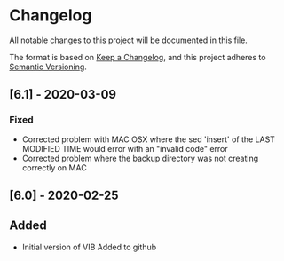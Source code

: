 # Changelog

All notable changes to this project will be documented in this file.

The format is based on [Keep a Changelog](https://keepachangelog.com/en/1.0.0/),
and this project adheres to [Semantic Versioning](https://semver.org/spec/v2.0.0.html).



## [6.1] - 2020-03-09

### Fixed

- Corrected problem with MAC OSX where the sed 'insert' of the LAST MODIFIED TIME would error with an "invalid code" error
- Corrected problem where the backup directory was not creating correctly on MAC

## [6.0] - 2020-02-25

## Added

- Initial version of VIB Added to github
